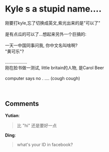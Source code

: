 # Kyle s a stupid name....

<div id="msgcns!9884D0A402622CB2!4313" class="bvMsg"> 刚要打kyle,忘了切换成英文,紫光出来的是&quot;可以了&quot;<br /><br />是有点瓜的可以了...想起来另外一个巨搞的:  <br /><br />一天一中国同事问我, 你中文名叫啥啊? <br />&quot;黄可乐&quot;?<br /><br />..................<br />刚在脸书做一测试, little britain的人物, 是<span>Carol Beer<br /><br />computer says no . .... (cough cough)<br /></span><br /><br /></div>

## Comments

**Yutian**:
> 比 &quot;hi&quot; 还是要好一点

**Ding**:
> what\'s your ID in facebook?
 

